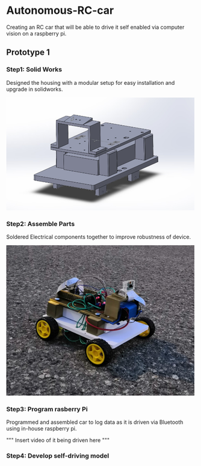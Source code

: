 # Autonomous-RC-car
Creating an RC car that will be able to drive it self enabled via computer vision on a raspberry pi.

## Prototype 1 

### Step1: Solid Works
 Designed the housing with a modular setup for easy installation and upgrade in solidworks.
 
 <img src="https://github.com/AbdulRahmanSilmy/Autonomous-RC-car/blob/main/images/3dmodel_assembly.jpg" width="500" height="300" /> 

 

 ### Step2: Assemble Parts
 
 Soldered Electrical components together to improve robustness of device.
 
 <img src="https://github.com/AbdulRahmanSilmy/Autonomous-RC-car/blob/main/images/car_pic1.jpg" width="500" height="400" />
 
 ### Step3: Program rasberry Pi
 
 Programmed and assembled car to log data as it is driven via Bluetooth using in-house raspberry pi.
 
 """ Insert video of it being driven here """
 
 ### Step4: Develop self-driving model
 
 
